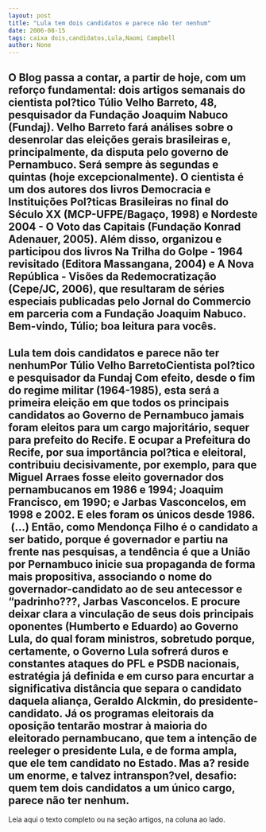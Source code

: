 ```yaml
---
layout: post
title: "Lula tem dois candidatos e parece não ter nenhum"
date: 2006-08-15
tags: caixa dois,candidatos,Lula,Naomi Campbell
author: None
---
```

O Blog passa a contar, a partir de hoje, com um reforço fundamental: dois artigos semanais do cientista pol?tico Túlio Velho Barreto, 48, pesquisador da Fundação Joaquim Nabuco (Fundaj).
Velho Barreto fará análises sobre o desenrolar das eleições gerais brasileiras e, principalmente, da disputa pelo governo de Pernambuco. Será sempre às segundas e quintas (hoje excepcionalmente).
O cientista é um dos autores dos livros Democracia e Instituições Pol?ticas Brasileiras no final do Século XX (MCP-UFPE/Bagaço, 1998) e Nordeste 2004 - O Voto das Capitais (Fundação Konrad Adenauer, 2005). 
Além disso,&nbsp;organizou e participou dos livros Na Trilha do Golpe - 1964 revisitado (Editora Massangana, 2004) e A Nova República - Visões da Redemocratização (Cepe/JC, 2006), que resultaram de séries especiais publicadas pelo Jornal do Commercio em parceria com a Fundação Joaquim Nabuco.
Bem-vindo, Túlio; boa leitura para vocês.
------------------------------------
Lula tem dois candidatos e parece não ter nenhumPor Túlio Velho BarretoCientista pol?tico e pesquisador da Fundaj
Com efeito, desde o fim do regime militar (1964-1985), esta será a primeira eleição em que todos os principais candidatos ao Governo de Pernambuco jamais foram eleitos para um cargo majoritário, sequer para prefeito do Recife. E ocupar a Prefeitura do Recife, por sua importância pol?tica e eleitoral, contribuiu decisivamente, por exemplo, para que Miguel Arraes fosse eleito governador dos pernambucanos em 1986 e 1994; Joaquim Francisco, em 1990; e Jarbas Vasconcelos, em 1998 e 2002. E eles foram os únicos desde 1986. &nbsp;(...)
Então, como Mendonça Filho é o candidato a ser batido, porque é governador e partiu na frente nas pesquisas, a tendência é que a União por Pernambuco inicie sua propaganda de forma mais propositiva, associando o nome do governador-candidato ao de seu antecessor e “padrinho???, Jarbas Vasconcelos. E procure deixar clara a vinculação de seus dois principais oponentes (Humberto e Eduardo) ao Governo Lula, do qual foram ministros, sobretudo porque, certamente, o Governo Lula sofrerá duros e constantes ataques do PFL e PSDB nacionais, estratégia já definida e em curso para encurtar a significativa distância que separa o candidato daquela aliança, Geraldo Alckmin, do presidente-candidato. Já os programas eleitorais da oposição tentarão mostrar à maioria do eleitorado pernambucano, que tem a intenção de reeleger o presidente Lula, e de forma ampla, que ele tem candidato no Estado. Mas a? reside um enorme, e talvez intranspon?vel, desafio: quem tem dois candidatos a um único cargo, parece não ter nenhum.
------------------------------------
Leia aqui o texto completo ou na seção artigos, na coluna ao lado. 